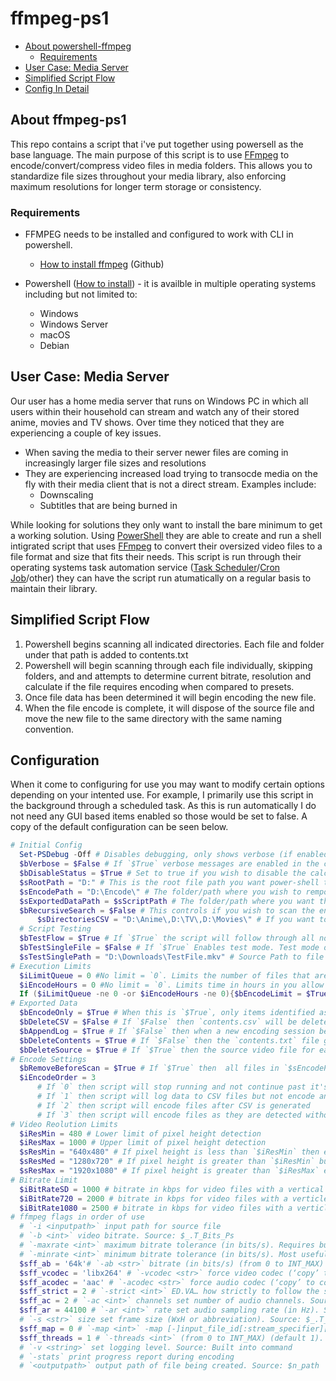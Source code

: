 
# ffmpeg-ps1

- [About powershell-ffmpeg](#about-ffmpeg-ps1)
  - [Requirements](#requirements)
- [User Case: Media Server](#user-case-media-server)
- [Simplified Script Flow](#simplified-script-flow)
- [Config In Detail](#configuration)

## About ffmpeg-ps1

This repo contains a script that i've put together using powersell as the base language. The main purpose of this script is to use [FFmpeg](https://ffmpeg.org/) to encode/convert/compress video files in media folders. This allows you to standardize file sizes throughout your media library, also enforcing maximum resolutions for longer term storage or consistency.

### Requirements

- FFMPEG needs to be installed and configured to work with CLI in powershell.

  - [How to install ffmpeg](https://gist.github.com/barbietunnie/47a3de3de3274956617ce092a3bc03a1) (Github)

- Powershell ([How to install](https://learn.microsoft.com/en-us/powershell/scripting/install/installing-powershell?view=powershell-7.3)) - it is availble in multiple operating systems including but not limited to:
  - Windows
  - Windows Server
  - macOS
  - Debian

## User Case: Media Server

Our user has a home media server that runs on Windows PC in which all users within their household can stream and watch any of their stored anime, movies and TV shows. Over time they noticed that they are experiencing a couple of key issues.

- When saving the media to their server newer files are coming in increasingly larger file sizes and resolutions
- They are experiencing increased load trying to transocde media on the fly with their media client that is not a direct stream. Examples include:
  - Downscaling
  - Subtitles that are being burned in
  
 While looking for solutions they only want to install the bare minimum to get a working solution. Using [PowerShell](https://learn.microsoft.com/en-us/powershell/scripting/overview?view=powershell-7.3) they are able to create and run a shell intigrated script that uses [FFmpeg](https://ffmpeg.org/about.html) to convert their oversized video files to a file format and size that fits their needs. This script is run through their operating systems task automation service ([Task Scheduler](https://learn.microsoft.com/en-us/windows/win32/taskschd/task-scheduler-start-page)/[Cron Job](https://en.wikipedia.org/wiki/Cron)/other) they can have the script run atumatically on a regular basis to maintain their library.

## Simplified Script Flow

1. Powershell begins scanning all indicated directories. Each file and folder under that path is added to contents.txt
1. Powershell will begin scanning through each file individually, skipping folders, and and attempts to determine current bitrate, resolution and calculate if the file requires encoding when compared to presets.
1. Once file data has been determined it will begin encoding the new file.
1. When the file encode is complete, it will dispose of the source file and move the new file to the same directory with the same naming convention.

## Configuration

When it come to configuring for use you may want to modify certain options depending on your intented use. For example, I primarily use this script in the background through a scheduled task. As this is run automatically I do not need any GUI based items enabled so those would be set to false. A copy of the default configuration can be seen below.

```powershell
# Initial Config
  Set-PSDebug -Off # Disables debugging, only shows verbose (if enabled) and running commands
  $bVerbose = $False # If `$True` verbose messages are enabled in the console while script is running.
  $bDisableStatus = $True # Set to true if you wish to disable the calculating and displaying of status/progress bars in the script (can increase performance)
  $sRootPath = "D:" # This is the root file path you want power-shell to begin scanning for media if you are wanting to scan all child items of this directory. *This becomes very important if you have `$bRecursiveSearch` set to `$False`*.
  $sEncodePath = "D:\Encode\" # The folder/path where you wish to remporarely store encodes while they are being processed. *It is recommended to use a different location from any other files.*
  $sExportedDataPath = $sScriptPath # The folder/path where you want the exported files to be generated. 'Exported files' does not include encodes.
  $bRecursiveSearch = $False # This controls if you wish to scan the entire root folder specified in `$sRootPath` for content. If `$True`, all files, folders and subfolders will be subject to at least a scan attempt. If `$False`, only the folders indicated in `$sDirectoriesCSV` will be subject to a recursive scan.
      $sDirectoriesCSV = "D:\Anime\,D:\TV\,D:\Movies\" # If you want to only have power-shell scan specific folders for media, you can indicate all paths in this variable using CSV style formatting.
  # Script Testing
  $bTestFlow = $True # If `$True` the script will follow through all normal steps without actually encoding, moving, or deleting video files
  $bTestSingleFile = $False # If `$True` Enables test mode. Test mode only scans and encodes a single source path defined in `$sTestSinglePath`. Destination file is saved to your `$sExportedDataPath`.
  $sTestSinglePath = "D:\Downloads\TestFile.mkv" # Source Path to file you want to test the script on.
# Execution Limits
  $iLimitQueue = 0 #No limit = `0`. Limits the number of files that are encoded per execution. Once this number has been reached it will stop. It can be stopped early if also used in conjunction with `$iEncodeHours`.
  $iEncodeHours = 0 #No limit = `0`. Limits time in hours in you allow a single script execution to run. End time will be obtained before scanning starts. It will then check that the time has not been exceeded before each encode begins.
  If ($iLimitQueue -ne 0 -or $iEncodeHours -ne 0){$bEncodeLimit = $True}Else{$bEncodeLimit = $False} # If either of the limit controllers contain values above 0, then this is marked as `$True`
# Exported Data
  $bEncodeOnly = $True # When this is `$True`, only items identified as "needing encode" as per the `Detect Medtadata > Video Metadata > Check if encoding needed` section. If `$False` then all items will be added to the CSV regardless if encoding will take place for the file or not. *This does not change whether or not the file **will** be encoded, only if it is logged in the generated CSV file*
  $bDeleteCSV = $False # If `$False` then `contents.csv` will be deleted after the script is finished. If `$True` then `contents.csv` will **not** be deleted after the script is finished. Instead the next time it runs it will be written over.
  $bAppendLog = $True # If `$False` then when a new encoding session begins, the contents of `encode.log` are cleared. If `$True` then the contents of said text file will append until cleared manually.
  $bDeleteContents = $True # If `$False` then the `contents.txt` file generated at scanning will not be deleted after `contents.csv` is created. If `$True` then `contents.txt` will be deleted after `contents.csv` is created.
  $bDeleteSource = $True # If `$True` then the source video file for each encode will be deleted entirely after encode is complete. If `$False` then the source video file is moved to `$sEncodePath\old`
# Encode Settings
  $bRemoveBeforeScan = $True # If `$True` then  all files in `$sEncodePath` are deleted prior to initiated a scan for media
  $iEncodeOrder = 3
      # If `0` then script will stop running and not continue past it's current step
      # If `1` then script will log data to CSV files but not encode any files
      # If `2` then script will encode files after CSV is generated
      # If `3` then script will encode files as they are detected without adding them to a CSV file
# Video Reolution Limits
  $iResMin = 480 # Lower limit of pixel height detection
  $iResMax = 1000 # Upper limit of pixel height detection
  $sResMin = "640x480" # If pixel height is less than `$iResMin` then encode at this quality
  $sResMed = "1280x720" # If pixel height is greater than `$iResMin` but less than `$iResMax` encode at this quality
  $sResMax = "1920x1080" # If pixel height is greater than `$iResMax` encode at this quality
# Bitrate Limit
  $iBitRateSD = 1000 # bitrate in kbps for video files with a vertical pixel count < 480
  $iBitRate720 = 2000 # bitrate in kbps for video files with a verticle pixel count > 480 and a pixel count < 1000
  $iBitRate1080 = 2500 # bitrate in kbps for video files with a verticle pixel count > 1000
# ffmpeg flags in order of use
  # `-i <inputpath>` input path for source file 
  # `-b <int>` video bitrate. Source: $_.T_Bits_Ps
  # `-maxrate <int>` maximum bitrate tolerance (in bits/s). Requires bufsize to be set. (from INT_MIN to INT_MAX) (default 0). Source: $_.T_Bits_Ps
  # `-minrate <int>` minimum bitrate tolerance (in bits/s). Most useful in setting up a CBR encode. It is of little use otherwise. (from INT_MIN to INT_MAX) (default 0). Source: $_.T_Bits_Ps
  $sff_ab = '64k'# `-ab <str>` bitrate (in bits/s) (from 0 to INT_MAX) (default 128000). Source: User defined
  $sff_vcodec = 'libx264' # `-vcodec <str>` force video codec (‘copy’ to copy stream). Source: User defined
  $sff_acodec = 'aac' # `-acodec <str>` force audio codec (‘copy’ to copy stream). Source: User defined
  $sff_strict = 2 # `-strict <int>` ED.VA… how strictly to follow the standards (from INT_MIN to INT_MAX) (default 0). Source: User defined
  $sff_ac = 2 # `-ac <int>` channels set number of audio channels. Source: User defined
  $sff_ar = 44100 # `-ar <int>` rate set audio sampling rate (in Hz). Source: User defined
  # `-s <str>` size set frame size (WxH or abbreviation). Source: $_.T_height 
  $sff_map = 0 # `-map <int>` -map [-]input_file_id[:stream_specifier][,sync_file_id[:stream_s set input stream mapping. Source: User defined
  $sff_threads = 1 # `-threads <int>` (from 0 to INT_MAX) (default 1). Source: User Defined
  # `-v <string>` set logging level. Source: Built into command
  # `-stats` print progress report during encoding
  # `<outputpath>` output path of file being created. Source: $n_path
```
